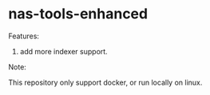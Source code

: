 # nas-tools-enhanced

Features:

1. add more indexer support.

Note:

This repository only support docker, or run locally on linux.